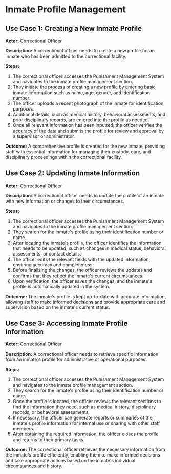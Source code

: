 # Inmate Profile Management

## Use Case 1: Creating a New Inmate Profile
**Actor:** Correctional Officer

**Description:** A correctional officer needs to create a new profile for an inmate who has been admitted to the correctional facility.

**Steps:**
1. The correctional officer accesses the Punishment Management System and navigates to the inmate profile management section.
2. They initiate the process of creating a new profile by entering basic inmate information such as name, age, gender, and identification number.
3. The officer uploads a recent photograph of the inmate for identification purposes.
4. Additional details, such as medical history, behavioral assessments, and prior disciplinary records, are entered into the profile as needed.
5. Once all relevant information has been inputted, the officer verifies the accuracy of the data and submits the profile for review and approval by a supervisor or administrator.

**Outcome:** A comprehensive profile is created for the new inmate, providing staff with essential information for managing their custody, care, and disciplinary proceedings within the correctional facility.

## Use Case 2: Updating Inmate Information
**Actor:** Correctional Officer

**Description:** A correctional officer needs to update the profile of an inmate with new information or changes to their circumstances.

**Steps:**
1. The correctional officer accesses the Punishment Management System and navigates to the inmate profile management section.
2. They search for the inmate's profile using their identification number or name.
3. After locating the inmate's profile, the officer identifies the information that needs to be updated, such as changes in medical status, behavioral assessments, or contact details.
4. The officer edits the relevant fields with the updated information, ensuring accuracy and completeness.
5. Before finalizing the changes, the officer reviews the updates and confirms that they reflect the inmate's current circumstances.
6. Upon verification, the officer saves the changes, and the inmate's profile is automatically updated in the system.

**Outcome:** The inmate's profile is kept up-to-date with accurate information, allowing staff to make informed decisions and provide appropriate care and supervision based on the inmate's current status.

## Use Case 3: Accessing Inmate Profile Information
**Actor:** Correctional Officer

**Description:** A correctional officer needs to retrieve specific information from an inmate's profile for administrative or operational purposes.

**Steps:**
1. The correctional officer accesses the Punishment Management System and navigates to the inmate profile management section.
2. They search for the inmate's profile using their identification number or name.
3. Once the profile is located, the officer reviews the relevant sections to find the information they need, such as medical history, disciplinary records, or behavioral assessments.
4. If necessary, the officer can generate reports or summaries of the inmate's profile information for internal use or sharing with other staff members.
5. After obtaining the required information, the officer closes the profile and returns to their primary tasks.

**Outcome:** The correctional officer retrieves the necessary information from the inmate's profile efficiently, enabling them to make informed decisions and take appropriate actions based on the inmate's individual circumstances and history.
